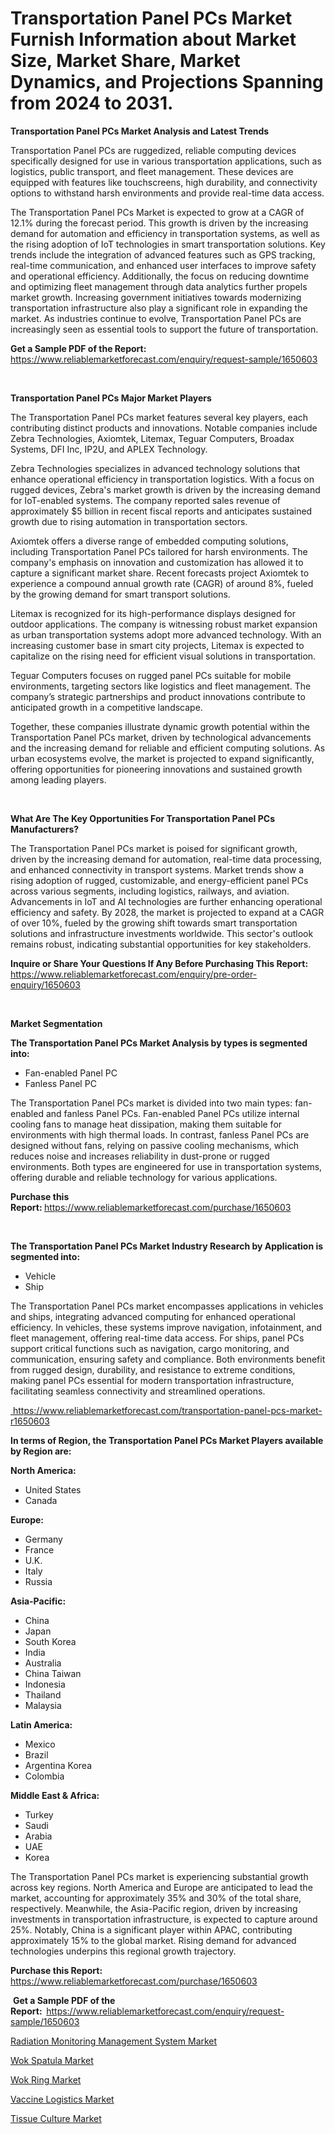<p><h1>Transportation Panel PCs Market Furnish Information about Market Size, Market Share, Market Dynamics, and Projections Spanning from 2024 to 2031.</h1></p><p><strong>Transportation Panel PCs Market Analysis and Latest Trends</strong></p>
<p><p>Transportation Panel PCs are ruggedized, reliable computing devices specifically designed for use in various transportation applications, such as logistics, public transport, and fleet management. These devices are equipped with features like touchscreens, high durability, and connectivity options to withstand harsh environments and provide real-time data access.</p><p>The Transportation Panel PCs Market is expected to grow at a CAGR of 12.1% during the forecast period. This growth is driven by the increasing demand for automation and efficiency in transportation systems, as well as the rising adoption of IoT technologies in smart transportation solutions. Key trends include the integration of advanced features such as GPS tracking, real-time communication, and enhanced user interfaces to improve safety and operational efficiency. Additionally, the focus on reducing downtime and optimizing fleet management through data analytics further propels market growth. Increasing government initiatives towards modernizing transportation infrastructure also play a significant role in expanding the market. As industries continue to evolve, Transportation Panel PCs are increasingly seen as essential tools to support the future of transportation.</p></p>
<p><strong>Get a Sample PDF of the Report:&nbsp;</strong> <a href="https://www.reliablemarketforecast.com/enquiry/request-sample/1650603?utm_campaign=1110&utm_medium=2&utm_source=Github&utm_content=ia&utm_term=26092024&utm_id=transportation-panel-pcs">https://www.reliablemarketforecast.com/enquiry/request-sample/1650603</a></p>
<p>&nbsp;</p>
<p><strong>Transportation Panel PCs Major Market Players</strong></p>
<p><p>The Transportation Panel PCs market features several key players, each contributing distinct products and innovations. Notable companies include Zebra Technologies, Axiomtek, Litemax, Teguar Computers, Broadax Systems, DFI Inc, IP2U, and APLEX Technology.</p><p>Zebra Technologies specializes in advanced technology solutions that enhance operational efficiency in transportation logistics. With a focus on rugged devices, Zebra's market growth is driven by the increasing demand for IoT-enabled systems. The company reported sales revenue of approximately $5 billion in recent fiscal reports and anticipates sustained growth due to rising automation in transportation sectors.</p><p>Axiomtek offers a diverse range of embedded computing solutions, including Transportation Panel PCs tailored for harsh environments. The company's emphasis on innovation and customization has allowed it to capture a significant market share. Recent forecasts project Axiomtek to experience a compound annual growth rate (CAGR) of around 8%, fueled by the growing demand for smart transport solutions.</p><p>Litemax is recognized for its high-performance displays designed for outdoor applications. The company is witnessing robust market expansion as urban transportation systems adopt more advanced technology. With an increasing customer base in smart city projects, Litemax is expected to capitalize on the rising need for efficient visual solutions in transportation.</p><p>Teguar Computers focuses on rugged panel PCs suitable for mobile environments, targeting sectors like logistics and fleet management. The company’s strategic partnerships and product innovations contribute to anticipated growth in a competitive landscape.</p><p>Together, these companies illustrate dynamic growth potential within the Transportation Panel PCs market, driven by technological advancements and the increasing demand for reliable and efficient computing solutions. As urban ecosystems evolve, the market is projected to expand significantly, offering opportunities for pioneering innovations and sustained growth among leading players.</p></p>
<p>&nbsp;</p>
<p><strong>What Are The Key Opportunities For Transportation Panel PCs Manufacturers?</strong></p>
<p><p>The Transportation Panel PCs market is poised for significant growth, driven by the increasing demand for automation, real-time data processing, and enhanced connectivity in transport systems. Market trends show a rising adoption of rugged, customizable, and energy-efficient panel PCs across various segments, including logistics, railways, and aviation. Advancements in IoT and AI technologies are further enhancing operational efficiency and safety. By 2028, the market is projected to expand at a CAGR of over 10%, fueled by the growing shift towards smart transportation solutions and infrastructure investments worldwide. This sector's outlook remains robust, indicating substantial opportunities for key stakeholders.</p></p>
<p><strong>Inquire or Share Your Questions If Any Before Purchasing This Report:</strong> <a href="https://www.reliablemarketforecast.com/enquiry/pre-order-enquiry/1650603?utm_campaign=1110&utm_medium=2&utm_source=Github&utm_content=ia&utm_term=26092024&utm_id=transportation-panel-pcs">https://www.reliablemarketforecast.com/enquiry/pre-order-enquiry/1650603</a></p>
<p>&nbsp;</p>
<p><strong>Market Segmentation</strong></p>
<p><strong>The Transportation Panel PCs Market Analysis by types is segmented into:</strong></p>
<p><ul><li>Fan-enabled Panel PC</li><li>Fanless Panel PC</li></ul></p>
<p><p>The Transportation Panel PCs market is divided into two main types: fan-enabled and fanless Panel PCs. Fan-enabled Panel PCs utilize internal cooling fans to manage heat dissipation, making them suitable for environments with high thermal loads. In contrast, fanless Panel PCs are designed without fans, relying on passive cooling mechanisms, which reduces noise and increases reliability in dust-prone or rugged environments. Both types are engineered for use in transportation systems, offering durable and reliable technology for various applications.</p></p>
<p><strong>Purchase this Report:&nbsp;</strong><a href="https://www.reliablemarketforecast.com/purchase/1650603?utm_campaign=1110&utm_medium=2&utm_source=Github&utm_content=ia&utm_term=26092024&utm_id=transportation-panel-pcs">https://www.reliablemarketforecast.com/purchase/1650603</a></p>
<p>&nbsp;</p>
<p><strong>The Transportation Panel PCs Market Industry Research by Application is segmented into:</strong></p>
<p><ul><li>Vehicle</li><li>Ship</li></ul></p>
<p><p>The Transportation Panel PCs market encompasses applications in vehicles and ships, integrating advanced computing for enhanced operational efficiency. In vehicles, these systems improve navigation, infotainment, and fleet management, offering real-time data access. For ships, panel PCs support critical functions such as navigation, cargo monitoring, and communication, ensuring safety and compliance. Both environments benefit from rugged design, durability, and resistance to extreme conditions, making panel PCs essential for modern transportation infrastructure, facilitating seamless connectivity and streamlined operations.</p></p>
<p><a href="https://www.reliablemarketforecast.com/transportation-panel-pcs-market-r1650603?utm_campaign=1110&utm_medium=2&utm_source=Github&utm_content=ia&utm_term=26092024&utm_id=transportation-panel-pcs">&nbsp;https://www.reliablemarketforecast.com/transportation-panel-pcs-market-r1650603</a></p>
<p><strong>In terms of Region, the Transportation Panel PCs Market Players available by Region are:</strong></p>
<p>
    <p> <strong> North America: </strong>
        <ul>
            <li>United States</li>
            <li>Canada</li>
        </ul>
        </p> 
    <p> <strong> Europe: </strong>
        <ul>
            <li>Germany</li>
            <li>France</li>
            <li>U.K.</li>
            <li>Italy</li>
            <li>Russia</li>
        </ul>
        </p> 
    <p> <strong> Asia-Pacific: </strong>
        <ul>
            <li>China</li>
            <li>Japan</li>
            <li>South Korea</li>
            <li>India</li>
            <li>Australia</li>
            <li>China Taiwan</li>
            <li>Indonesia</li>
            <li>Thailand</li>
            <li>Malaysia</li>
        </ul>
        </p> 
    <p> <strong> Latin America: </strong>
        <ul>
            <li>Mexico</li>
            <li>Brazil</li>
            <li>Argentina Korea</li>
            <li>Colombia</li>
        </ul>
        </p> 
    <p> <strong> Middle East & Africa: </strong>
        <ul>
            <li>Turkey</li>
            <li>Saudi</li>
            <li>Arabia</li>
            <li>UAE</li>
            <li>Korea</li>
        </ul>
    </p>
    </p>
<p><p>The Transportation Panel PCs market is experiencing substantial growth across key regions. North America and Europe are anticipated to lead the market, accounting for approximately 35% and 30% of the total share, respectively. Meanwhile, the Asia-Pacific region, driven by increasing investments in transportation infrastructure, is expected to capture around 25%. Notably, China is a significant player within APAC, contributing approximately 15% to the global market. Rising demand for advanced technologies underpins this regional growth trajectory.</p></p>
<p><strong>Purchase this Report: </strong><a href="https://www.reliablemarketforecast.com/purchase/1650603?utm_campaign=1110&utm_medium=2&utm_source=Github&utm_content=ia&utm_term=26092024&utm_id=transportation-panel-pcs">https://www.reliablemarketforecast.com/purchase/1650603</a></p>
<p>&nbsp;<strong>Get a Sample PDF of the Report:&nbsp;&nbsp;</strong><a href="https://www.reliablemarketforecast.com/enquiry/request-sample/1650603?utm_campaign=1110&utm_medium=2&utm_source=Github&utm_content=ia&utm_term=26092024&utm_id=transportation-panel-pcs">https://www.reliablemarketforecast.com/enquiry/request-sample/1650603</a></p>
<p><strong></strong></p>
<p><p><a href="https://github.com/WillieWoodard/Market-Research-Report-List-6/blob/main/radiation-monitoring-management-system-market.md?utm_campaign=1110&utm_medium=2&utm_source=Github&utm_content=ia&utm_term=26092024&utm_id=transportation-panel-pcs">Radiation Monitoring Management System Market</a></p><p><a href="https://issuu.com/reportprime-2/docs/wok-spatula-market-size-2030.pptx_742c90f0460b7b?utm_campaign=1110&utm_medium=2&utm_source=Github&utm_content=ia&utm_term=26092024&utm_id=transportation-panel-pcs">Wok Spatula Market</a></p><p><a href="https://issuu.com/reportprime-2/docs/wok-ring-market-size-2030.pptx_2047fa19008805?utm_campaign=1110&utm_medium=2&utm_source=Github&utm_content=ia&utm_term=26092024&utm_id=transportation-panel-pcs">Wok Ring Market</a></p><p><a href="https://www.linkedin.com/pulse/vaccine-logistics-market-revolution-2024-2031-trends-shaping-mhtef?trackingId=g3SXHiWLQlOEi1HjHT1%2BIA%3D%3D&utm_campaign=1110&utm_medium=2&utm_source=Github&utm_content=ia&utm_term=26092024&utm_id=transportation-panel-pcs">Vaccine Logistics Market</a></p><p><a href="https://www.linkedin.com/pulse/tissue-culture-market-trends-regional-insights-forecasted-s3lue?trackingId=kkw%2F8OqiSteaAKc2OFsaEA%3D%3D&utm_campaign=1110&utm_medium=2&utm_source=Github&utm_content=ia&utm_term=26092024&utm_id=transportation-panel-pcs">Tissue Culture Market</a></p></p>